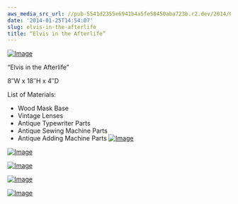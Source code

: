 ```yaml
---
aws_media_src_url: //pub-5541d2355e6941b4a5fe50450aba723b.r2.dev/2014/01/dsc08102.jpg
date: '2014-01-25T14:54:07'
slug: elvis-in-the-afterlife
title: “Elvis in the Afterlife”
---
```


 [![Image](//pub-5541d2355e6941b4a5fe50450aba723b.r2.dev/2014/01/dsc08102.jpg?w=487)](//pub-5541d2355e6941b4a5fe50450aba723b.r2.dev/2014/01/dsc08102.jpg)

 “Elvis in the Afterlife”

 8″W x 18″H x 4″D

 List of Materials:

  * Wood Mask Base
 * Vintage Lenses
 * Antique Typewriter Parts
 * Antique Sewing Machine Parts
 * Antique Adding Machine Parts
  [![Image](//pub-5541d2355e6941b4a5fe50450aba723b.r2.dev/2014/01/dsc08103.jpg?w=487)](//pub-5541d2355e6941b4a5fe50450aba723b.r2.dev/2014/01/dsc08103.jpg)

 [![Image](//pub-5541d2355e6941b4a5fe50450aba723b.r2.dev/2014/01/dsc08104.jpg?w=487)](//pub-5541d2355e6941b4a5fe50450aba723b.r2.dev/2014/01/dsc08104.jpg)

 [![Image](//pub-5541d2355e6941b4a5fe50450aba723b.r2.dev/2014/01/dsc08107.jpg?w=487)](//pub-5541d2355e6941b4a5fe50450aba723b.r2.dev/2014/01/dsc08107.jpg)

 [![Image](//pub-5541d2355e6941b4a5fe50450aba723b.r2.dev/2014/01/dsc08108.jpg?w=487)](//pub-5541d2355e6941b4a5fe50450aba723b.r2.dev/2014/01/dsc08108.jpg)

 [![Image](//pub-5541d2355e6941b4a5fe50450aba723b.r2.dev/2014/01/dsc08109.jpg?w=487)](//pub-5541d2355e6941b4a5fe50450aba723b.r2.dev/2014/01/dsc08109.jpg)